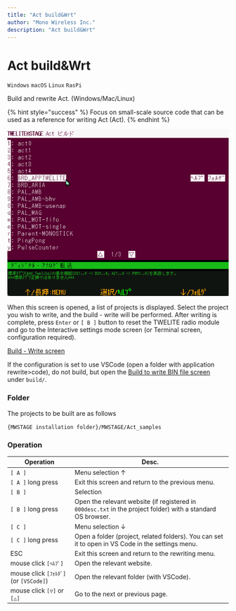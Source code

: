 ```yaml
---
title: "Act build&Wrt"
author: "Mono Wireless Inc."
description: "Act build&Wrt"
---
```

# Act build&Wrt

`Windows` `macOS` `Linux` `RasPi`

Build and rewrite Act. (Windows/Mac/Linux)

{% hint style="success" %}
Focus on small-scale source code that can be used as a reference for writing Act (Act).
{% endhint %}

![selection screen](../../../../.gitbook/assets/img_fimprog_act_sel.png)

When this screen is opened, a list of projects is displayed. Select the project you wish to write, and the build - write will be performed. After writing is complete, press `Enter` or `[ B ]` button to reset the TWELITE radio module and go to the Interactive settings mode screen (or Terminal screen, configuration required).

[Build - Write screen](build\_screen.md)

If the configuration is set to use VSCode (open a folder with application rewrite>code), do not build, but open the [Build to write BIN file screen](bin.md) under `build/`.



### Folder

The projects to be built are as follows

```
{MWSTAGE installation folder}/MWSTAGE/Act_samples
```



### Operation

| Operation                             | Desc.                                                          |
| ------------------------------ | ---------------------------------------------------------- |
| `[ A ]`                         | Menu selection ↑                                                   |
| `[ A ]` long press                     | Exit this screen and return to the previous menu.                                           |
| `[ B ]`                         | Selection                                                         |
| `[ B ]` long press                      | Open the relevant website (if registered in `000desc.txt` in the project folder) with a standard OS browser. |
| `[ C ]`                         | Menu selection ↓                                                   |
| `[ C ]` long press                      | Open a folder (project, related folders). You can set it to open in VS Code in the settings menu.       |
| ESC                            | Exit this screen and return to the rewriting menu.                                      |
| mouse click `[ﾍﾙﾌﾟ]`                | Open the relevant website.                                             |
| mouse click `[ﾌｫﾙﾀﾞ]` \(or `[VSCode]`\) | Open the relevant folder \(with VSCode\).                                               |
| mouse click `[▽]` or `[△]`          | Go to the next or previous page.      |


